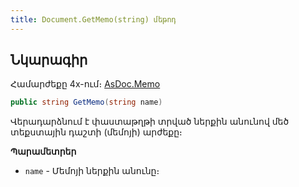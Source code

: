 ```yaml
---
title: Document.GetMemo(string) մեթոդ
---
```


## Նկարագիր

Համարժեքը 4x-ում։ [AsDoc.Memo](https://armsoft.github.io/as4x-docs/HTM/ProgrGuide/Functions/ASDOC/Memo.html)

```c#
public string GetMemo(string name)
```

Վերադարձնում է փաստաթղթի տրված ներքին անունով մեծ տեքստային դաշտի (մեմոյի) արժեքը։

**Պարամետրեր**

* `name` - Մեմոյի ներքին անունը։

